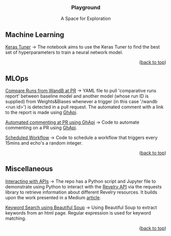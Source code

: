 <!-- PROJECT NAME -->

<br />
<div align="center">
  <h3 align="center">Playground</h3>
  <p align="center">
    A Space for Exploration
  </p>
</div>


<!-- machine learning -->
## Machine Learning

[Keras Tuner](MachineLearning/KerasTuner.ipynb) -> The notebook aims to use the Keras Tuner to find the best set of hyperparameters to train a neural network model.

<p align="right">(<a href="#top">back to top</a>)</p>


<!-- mlops -->
## MLOps

[Compare Runs from WandB at PR](MLOps/WandBPR) -> YAML file to pull 'comparative runs report' between baseline model and another model (whose run ID is supplied) from Weights&Biases whenever a trigger (in this case '/wandb \<run id>\') is detected in a pull request. The automated comment with a link to the report is made using <a href='https://github.com/fastai/ghapi'>GhApi</a>.

[Automated commenting at PR using GhApi](MLOps/ghapi.yml) -> Code to automate commenting on a PR using <a href='https://github.com/fastai/ghapi'>GhApi</a>.

[Scheduled Workflow](MLOps/scheduled.yml) -> Code to schedule a workflow that triggers every 15mins and echo's a random integer. 


<p align="right">(<a href="#top">back to top</a>)</p>

<!-- miscellaneous -->
## Miscellaneous

[Interacting with APIs](MLOps/InteractingWithAPIs) -> The repo has a Python script and Jupyter file to demonstrate using Python to interact with the <a href='https://www.ravelry.com/api#index'>Revelry API</a> via the requests library to retrieve information about different Revelry resources. It builds upon the work presented in a Medium <a href='https://medium.com/data-science-at-microsoft/how-to-access-an-api-for-first-time-api-users-879002f5f58d'>article</a>.

[Keyword Search using Beautiful Soup](Miscellaneous/keyword_search.ipynb) -> Using Beautiful Soup to extract keywords from an html page. Regular expression is used for keyword matching.

<p align="right">(<a href="#top">back to top</a>)</p>
